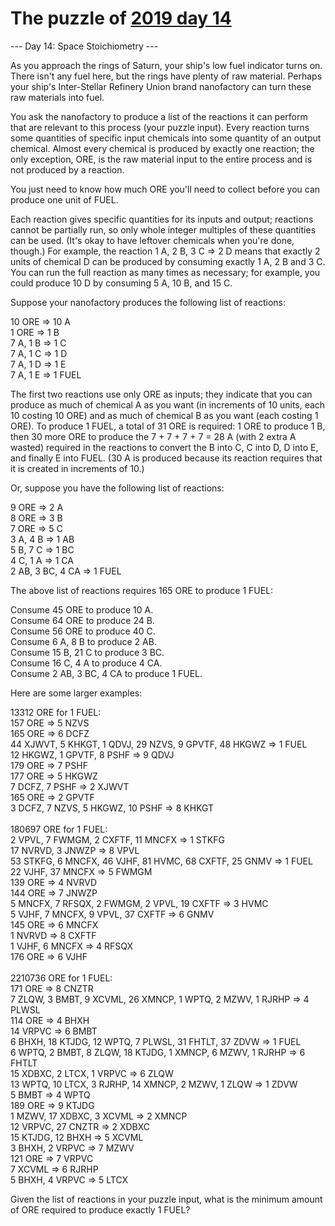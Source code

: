 # The puzzle of [2019 day 14](https://adventofcode.com/2019/day/14)

--- Day 14: Space Stoichiometry ---

As you approach the rings of Saturn, your ship's low fuel indicator turns on.  There isn't any fuel here, but the rings have plenty of raw material.  Perhaps your ship's Inter-Stellar Refinery Union brand nanofactory can turn these raw materials into fuel.

You ask the nanofactory to produce a list of the reactions it can perform that are relevant to this process (your puzzle input). Every reaction turns some quantities of specific input chemicals into some quantity of an output chemical. Almost every chemical is produced by exactly one reaction; the only exception, ORE, is the raw material input to the entire process and is not produced by a reaction.

You just need to know how much ORE you'll need to collect before you can produce one unit of FUEL.

Each reaction gives specific quantities for its inputs and output; reactions cannot be partially run, so only whole integer multiples of these quantities can be used.  (It's okay to have leftover chemicals when you're done, though.) For example, the reaction 1 A, 2 B, 3 C => 2 D means that exactly 2 units of chemical D can be produced by consuming exactly 1 A, 2 B and 3 C.  You can run the full reaction as many times as necessary; for example, you could produce 10 D by consuming 5 A, 10 B, and 15 C.

Suppose your nanofactory produces the following list of reactions:

10 ORE => 10 A\
1 ORE => 1 B\
7 A, 1 B => 1 C\
7 A, 1 C => 1 D\
7 A, 1 D => 1 E\
7 A, 1 E => 1 FUEL

The first two reactions use only ORE as inputs; they indicate that you can produce as much of chemical A as you want (in increments of 10 units, each 10 costing 10 ORE) and as much of chemical B as you want (each costing 1 ORE).  To produce 1 FUEL, a total of 31 ORE is required: 1 ORE to produce 1 B, then 30 more ORE to produce the 7 + 7 + 7 + 7 = 28 A (with 2 extra A wasted) required in the reactions to convert the B into C, C into D, D into E, and finally E into FUEL. (30 A is produced because its reaction requires that it is created in increments of 10.)

Or, suppose you have the following list of reactions:

9 ORE => 2 A\
8 ORE => 3 B\
7 ORE => 5 C\
3 A, 4 B => 1 AB\
5 B, 7 C => 1 BC\
4 C, 1 A => 1 CA\
2 AB, 3 BC, 4 CA => 1 FUEL

The above list of reactions requires 165 ORE to produce 1 FUEL:

Consume 45 ORE to produce 10 A.\
Consume 64 ORE to produce 24 B.\
Consume 56 ORE to produce 40 C.\
Consume 6 A, 8 B to produce 2 AB.\
Consume 15 B, 21 C to produce 3 BC.\
Consume 16 C, 4 A to produce 4 CA.\
Consume 2 AB, 3 BC, 4 CA to produce 1 FUEL.

Here are some larger examples:

13312 ORE for 1 FUEL:\
157 ORE => 5 NZVS\
165 ORE => 6 DCFZ\
44 XJWVT, 5 KHKGT, 1 QDVJ, 29 NZVS, 9 GPVTF, 48 HKGWZ => 1 FUEL\
12 HKGWZ, 1 GPVTF, 8 PSHF => 9 QDVJ\
179 ORE => 7 PSHF\
177 ORE => 5 HKGWZ\
7 DCFZ, 7 PSHF => 2 XJWVT\
165 ORE => 2 GPVTF\
3 DCFZ, 7 NZVS, 5 HKGWZ, 10 PSHF => 8 KHKGT\
\
180697 ORE for 1 FUEL:\
2 VPVL, 7 FWMGM, 2 CXFTF, 11 MNCFX => 1 STKFG\
17 NVRVD, 3 JNWZP => 8 VPVL\
53 STKFG, 6 MNCFX, 46 VJHF, 81 HVMC, 68 CXFTF, 25 GNMV => 1 FUEL\
22 VJHF, 37 MNCFX => 5 FWMGM\
139 ORE => 4 NVRVD\
144 ORE => 7 JNWZP\
5 MNCFX, 7 RFSQX, 2 FWMGM, 2 VPVL, 19 CXFTF => 3 HVMC\
5 VJHF, 7 MNCFX, 9 VPVL, 37 CXFTF => 6 GNMV\
145 ORE => 6 MNCFX\
1 NVRVD => 8 CXFTF\
1 VJHF, 6 MNCFX => 4 RFSQX\
176 ORE => 6 VJHF\
\
2210736 ORE for 1 FUEL:\
171 ORE => 8 CNZTR\
7 ZLQW, 3 BMBT, 9 XCVML, 26 XMNCP, 1 WPTQ, 2 MZWV, 1 RJRHP => 4 PLWSL\
114 ORE => 4 BHXH\
14 VRPVC => 6 BMBT\
6 BHXH, 18 KTJDG, 12 WPTQ, 7 PLWSL, 31 FHTLT, 37 ZDVW => 1 FUEL\
6 WPTQ, 2 BMBT, 8 ZLQW, 18 KTJDG, 1 XMNCP, 6 MZWV, 1 RJRHP => 6 FHTLT\
15 XDBXC, 2 LTCX, 1 VRPVC => 6 ZLQW\
13 WPTQ, 10 LTCX, 3 RJRHP, 14 XMNCP, 2 MZWV, 1 ZLQW => 1 ZDVW\
5 BMBT => 4 WPTQ\
189 ORE => 9 KTJDG\
1 MZWV, 17 XDBXC, 3 XCVML => 2 XMNCP\
12 VRPVC, 27 CNZTR => 2 XDBXC\
15 KTJDG, 12 BHXH => 5 XCVML\
3 BHXH, 2 VRPVC => 7 MZWV\
121 ORE => 7 VRPVC\
7 XCVML => 6 RJRHP\
5 BHXH, 4 VRPVC => 5 LTCX

Given the list of reactions in your puzzle input, what is the minimum amount of ORE required to produce exactly 1 FUEL?